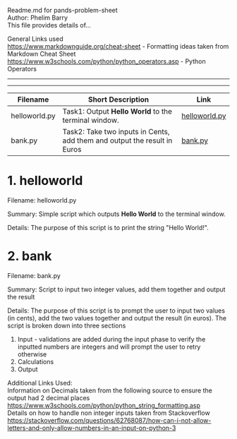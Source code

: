 Readme.md for pands-problem-sheet  
Author: Phelim Barry  
This file provides details of...

General Links used  
https://www.markdownguide.org/cheat-sheet - Formatting ideas taken from Markdown Cheat Sheet  
https://www.w3schools.com/python/python_operators.asp - Python Operators

---
---

| Filename | Short Description | Link |
| --- | ---| ---|
| helloworld.py | Task1: Output **Hello World** to the terminal window. | [helloworld.py](#1-helloworld) 
| bank.py| Task2: Take two inputs in Cents, add them and output the result in Euros | [bank.py](#2-bank) 


# 1. helloworld

Filename: helloworld.py

Summary: Simple script which outputs **Hello World** to the terminal window. 

Details: The purpose of this script is to print the string "Hello World!".

# 2. bank

Filename: bank.py

Summary: Script to input two integer values, add them together and output the result

Details: The purpose of this script is to prompt the user to input two values (in cents), add the two values together and output the result (in euros). The script is broken down into three sections
1) Input - validations are added during the input phase to verify the inputted numbers are integers and will prompt the user to retry otherwise
2) Calculations
3) Output

Additional Links Used:  
Information on Decimals taken from the following source to ensure the output had 2 decimal places   https://www.w3schools.com/python/python_string_formatting.asp  
Details on how to handle non integer inputs taken from Stackoverflow
https://stackoverflow.com/questions/62768087/how-can-i-not-allow-letters-and-only-allow-numbers-in-an-input-on-python-3



